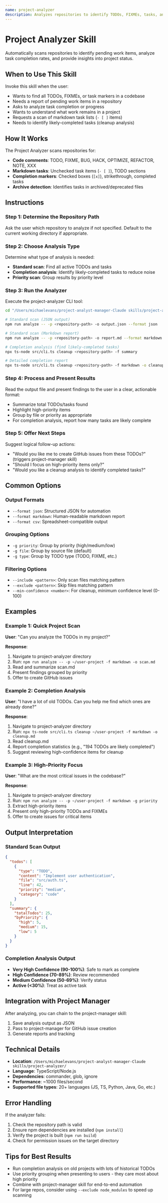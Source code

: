 ```yaml
---
name: project-analyzer
description: Analyzes repositories to identify TODOs, FIXMEs, tasks, and implementation gaps. Use this when the user wants to scan a codebase for pending work, analyze task completion, or understand what needs to be done in a project.
---
```


# Project Analyzer Skill

Automatically scans repositories to identify pending work items, analyze task completion rates, and provide insights into project status.

## When to Use This Skill

Invoke this skill when the user:
- Wants to find all TODOs, FIXMEs, or task markers in a codebase
- Needs a report of pending work items in a repository
- Asks to analyze task completion or progress
- Wants to understand what work remains in a project
- Requests a scan of markdown task lists (`- [ ]` items)
- Needs to identify likely-completed tasks (cleanup analysis)

## How It Works

The Project Analyzer scans repositories for:
- **Code comments**: TODO, FIXME, BUG, HACK, OPTIMIZE, REFACTOR, NOTE, XXX
- **Markdown tasks**: Unchecked task items (`- [ ]`), TODO sections
- **Completion markers**: Checked boxes (`[x]`), strikethrough, completed tasks
- **Archive detection**: Identifies tasks in archived/deprecated files

## Instructions

### Step 1: Determine the Repository Path

Ask the user which repository to analyze if not specified. Default to the current working directory if appropriate.

### Step 2: Choose Analysis Type

Determine what type of analysis is needed:
- **Standard scan**: Find all active TODOs and tasks
- **Completion analysis**: Identify likely-completed tasks to reduce noise
- **Priority scan**: Group results by priority level

### Step 3: Run the Analyzer

Execute the project-analyzer CLI tool:

```bash
cd "/Users/michaelevans/project-analyst-manager-Claude skills/project-analyzer"

# Standard scan (JSON output)
npm run analyze -- -p <repository-path> -o output.json --format json

# Standard scan (Markdown report)
npm run analyze -- -p <repository-path> -o report.md --format markdown

# Completion analysis (find likely-completed tasks)
npx ts-node src/cli.ts cleanup <repository-path> -f summary

# Detailed completion report
npx ts-node src/cli.ts cleanup <repository-path> -f markdown -o cleanup-report.md
```

### Step 4: Process and Present Results

Read the output file and present findings to the user in a clear, actionable format:
- Summarize total TODOs/tasks found
- Highlight high-priority items
- Group by file or priority as appropriate
- For completion analysis, report how many tasks are likely complete

### Step 5: Offer Next Steps

Suggest logical follow-up actions:
- "Would you like me to create GitHub issues from these TODOs?" (triggers project-manager skill)
- "Should I focus on high-priority items only?"
- "Would you like a cleanup analysis to identify completed tasks?"

## Common Options

### Output Formats
- `--format json`: Structured JSON for automation
- `--format markdown`: Human-readable markdown report
- `--format csv`: Spreadsheet-compatible output

### Grouping Options
- `-g priority`: Group by priority (high/medium/low)
- `-g file`: Group by source file (default)
- `-g type`: Group by TODO type (TODO, FIXME, etc.)

### Filtering Options
- `--include <pattern>`: Only scan files matching pattern
- `--exclude <pattern>`: Skip files matching pattern
- `--min-confidence <number>`: For cleanup, minimum confidence level (0-100)

## Examples

### Example 1: Quick Project Scan

**User**: "Can you analyze the TODOs in my project?"

**Response**:
1. Navigate to project-analyzer directory
2. Run: `npm run analyze -- -p ~/user-project -f markdown -o scan.md`
3. Read and summarize scan.md
4. Present findings grouped by priority
5. Offer to create GitHub issues

### Example 2: Completion Analysis

**User**: "I have a lot of old TODOs. Can you help me find which ones are already done?"

**Response**:
1. Navigate to project-analyzer directory
2. Run: `npx ts-node src/cli.ts cleanup ~/user-project -f markdown -o cleanup.md`
3. Read cleanup.md
4. Report completion statistics (e.g., "194 TODOs are likely completed")
5. Suggest reviewing high-confidence items for cleanup

### Example 3: High-Priority Focus

**User**: "What are the most critical issues in the codebase?"

**Response**:
1. Navigate to project-analyzer directory
2. Run: `npm run analyze -- -p ~/user-project -f markdown -g priority`
3. Extract high-priority items
4. Present only high-priority TODOs and FIXMEs
5. Offer to create issues for critical items

## Output Interpretation

### Standard Scan Output
```json
{
  "todos": [
    {
      "type": "TODO",
      "content": "Implement user authentication",
      "file": "src/auth.ts",
      "line": 42,
      "priority": "medium",
      "category": "code"
    }
  ],
  "summary": {
    "totalTodos": 25,
    "byPriority": {
      "high": 5,
      "medium": 15,
      "low": 5
    }
  }
}
```

### Completion Analysis Output
- **Very High Confidence (90-100%)**: Safe to mark as complete
- **High Confidence (70-89%)**: Review recommended
- **Medium Confidence (50-69%)**: Verify status
- **Active (<30%)**: Treat as active task

## Integration with Project Manager

After analyzing, you can chain to the project-manager skill:
1. Save analysis output as JSON
2. Pass to project-manager for GitHub issue creation
3. Generate reports and tracking

## Technical Details

- **Location**: `/Users/michaelevans/project-analyst-manager-Claude skills/project-analyzer/`
- **Language**: TypeScript/Node.js
- **Dependencies**: commander, glob, ignore
- **Performance**: ~1000 files/second
- **Supported file types**: 20+ languages (JS, TS, Python, Java, Go, etc.)

## Error Handling

If the analyzer fails:
1. Check the repository path is valid
2. Ensure npm dependencies are installed (`npm install`)
3. Verify the project is built (`npm run build`)
4. Check for permission issues on the target directory

## Tips for Best Results

- Run completion analysis on old projects with lots of historical TODOs
- Use priority grouping when presenting to users - they care most about high priority
- Combine with project-manager skill for end-to-end automation
- For large repos, consider using `--exclude node_modules` to speed up scanning
